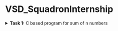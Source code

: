 # VSD_SquadronInternship

<details>
<summary><b>Task 1:</b> C based program for sum of n numbers</summary>   
<br>
  The VSDSquadron Mini-Internship program is designed to introduce participants to VLSI chip design and RISC-V architecture through open-source tools. It provides a hands-on learning experience using the VSDSquadron Mini RISC-V Development Board, which serves as the core of the program.

This development board includes a 32-bit RISC-V processor, 16KB of flash memory, and 2KB of SRAM, running at a clock speed of 24MHz. It has 15 GPIO pins for hardware interfacing and supports communication protocols like I2C, SPI, and USART, making it suitable for a variety of projects. The program helps participants understand the RISC-V ecosystem and apply their knowledge by creating and testing hardware applications.
C based
------------------------------------------


</details>
